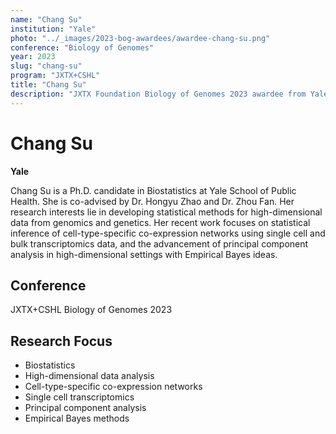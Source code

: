```yaml
---
name: "Chang Su"
institution: "Yale"
photo: "../_images/2023-bog-awardees/awardee-chang-su.png"
conference: "Biology of Genomes"
year: 2023
slug: "chang-su"
program: "JXTX+CSHL"
title: "Chang Su"
description: "JXTX Foundation Biology of Genomes 2023 awardee from Yale"
---
```


# Chang Su

**Yale**

Chang Su is a Ph.D. candidate in Biostatistics at Yale School of Public Health. She is co-advised by Dr. Hongyu Zhao and Dr. Zhou Fan. Her research interests lie in developing statistical methods for high-dimensional data from genomics and genetics. Her recent work focuses on statistical inference of cell-type-specific co-expression networks using single cell and bulk transcriptomics data, and the advancement of principal component analysis in high-dimensional settings with Empirical Bayes ideas.

## Conference
JXTX+CSHL Biology of Genomes 2023

## Research Focus
- Biostatistics
- High-dimensional data analysis
- Cell-type-specific co-expression networks
- Single cell transcriptomics
- Principal component analysis
- Empirical Bayes methods